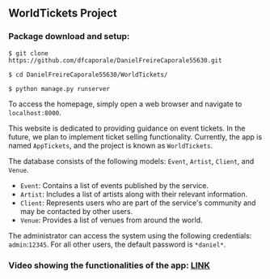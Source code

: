 ## WorldTickets Project

### Package download and setup:

`$ git clone https://github.com/dfcaporale/DanielFreireCaporale55630.git`

`$ cd DanielFreireCaporale55630/WorldTickets/`

`$ python manage.py runserver`

To access the homepage, simply open a web browser and navigate to `localhost:8000`.

This website is dedicated to providing guidance on event tickets. In the future, we plan to implement ticket selling functionality. Currently, the app is named `AppTickets`, and the project is known as `WorldTickets`.

The database consists of the following models: `Event`, `Artist`, `Client`, and `Venue`.
- `Event`: Contains a list of events published by the service.
- `Artist`: Includes a list of artists along with their relevant information.
- `Client`: Represents users who are part of the service's community and may be contacted by other users.
- `Venue`: Provides a list of venues from around the world.

The administrator can access the system using the following credentials: `admin`:`12345`.
For all other users, the default password is `*daniel*`.

### Video showing the functionalities of the app: [LINK](https://drive.google.com/file/d/1xR4z5CGxbaHOTqzNbnvt9pdAEgo0oQko/view?usp=sharing)
